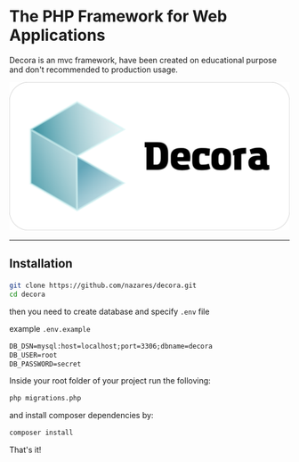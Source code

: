# The PHP Framework for Web Applications

Decora is an mvc framework, have been created on educational purpose and don't recommended to production usage.

![logo](/src/decora_logo.png)

---

## Installation

```bash
git clone https://github.com/nazares/decora.git
cd decora
```

then you need to create database and specify `.env` file

example `.env.example`

```dotenv
DB_DSN=mysql:host=localhost;port=3306;dbname=decora
DB_USER=root
DB_PASSWORD=secret
```

Inside your root folder of your project run the folloving:

```bash
php migrations.php
```

and install composer dependencies by:

```bash
composer install
```

That's it!
